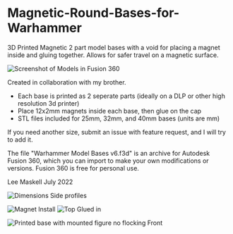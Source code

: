 # Magnetic-Round-Bases-for-Warhammer
3D Printed Magnetic 2 part model bases with a void for placing a magnet inside and gluing together. Allows for safer travel on a magnetic surface.

![Screenshot of Models in Fusion 360](https://user-images.githubusercontent.com/29419798/180695629-efa308bf-1eb3-4bc3-aeb9-e1d422f66394.png)

Created in collaboration with my brother.

* Each base is printed as 2 seperate parts (ideally on a DLP or other high resolution 3d printer)  
* Place 12x2mm magnets inside each base, then glue on the cap
* STL files included for 25mm, 32mm, and 40mm bases (units are mm)

If you need another size, submit an issue with feature request, and I will try to add it.

The file "Warhammer Model Bases v6.f3d" is an archive for Autodesk Fusion 360, which you can import to make your own modifications or versions. Fusion 360 is free for personal use.

Lee Maskell
July 2022

![Dimensions Side profiles](https://user-images.githubusercontent.com/29419798/180695647-1d83bf50-6cb0-47ee-847c-8c83d98957ac.png)

![Magnet Install](https://user-images.githubusercontent.com/29419798/180697713-1239c627-77bc-4f8e-9c6a-a15ed0bad782.jpg)
![Top Glued in](https://user-images.githubusercontent.com/29419798/180697715-bf3f726d-c712-46b2-85cd-c0beb92479f0.jpg)

![Printed base with mounted figure no flocking Front](https://user-images.githubusercontent.com/29419798/180696887-dd98f979-18b8-4f26-a64a-07ca7627591b.jpg)
